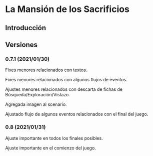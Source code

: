# La Mansión de los Sacrificios

## Introducción

## Versiones

### 0.7.1 (2021/01/30)

Fixes menores relacionados con textos.

Fixes menores relacionados con algunos flujos de eventos.

Ajustes menores relacionados con descarta de fichas de Búsqueda/Exploración/Vistazo.

Agregada imagen al scenario.

Ajustado flujo de algunos eventos relacionados con el final del juego.

### 0.8 (2021/01/31)

Ajuste importante en todos los finales posibles.

Ajuste importante en el comienzo del juego.